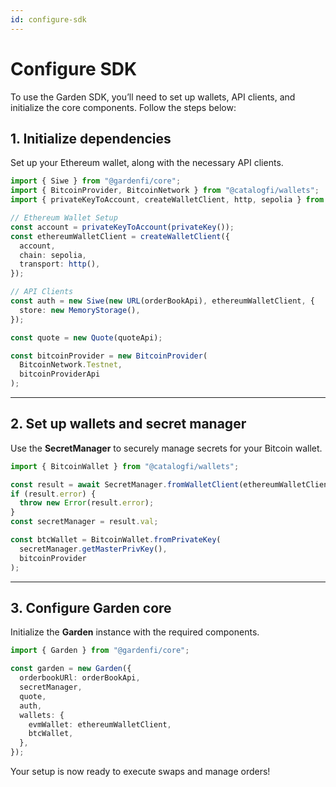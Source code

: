 ```yaml
---
id: configure-sdk
---
```


# Configure SDK  

To use the Garden SDK, you’ll need to set up wallets, API clients, and initialize the core components. Follow the steps below:  

## 1. Initialize dependencies

Set up your Ethereum wallet, along with the necessary API clients.  

```typescript
import { Siwe } from "@gardenfi/core";
import { BitcoinProvider, BitcoinNetwork } from "@catalogfi/wallets";
import { privateKeyToAccount, createWalletClient, http, sepolia } from "viem";

// Ethereum Wallet Setup
const account = privateKeyToAccount(privateKey());
const ethereumWalletClient = createWalletClient({
  account,
  chain: sepolia,
  transport: http(),
});

// API Clients
const auth = new Siwe(new URL(orderBookApi), ethereumWalletClient, {
  store: new MemoryStorage(),
});

const quote = new Quote(quoteApi);

const bitcoinProvider = new BitcoinProvider(
  BitcoinNetwork.Testnet,
  bitcoinProviderApi
);
```

---

## 2. Set up wallets and secret manager  

Use the **SecretManager** to securely manage secrets for your Bitcoin wallet.  

```typescript
import { BitcoinWallet } from "@catalogfi/wallets";

const result = await SecretManager.fromWalletClient(ethereumWalletClient);
if (result.error) {
  throw new Error(result.error);
}
const secretManager = result.val;

const btcWallet = BitcoinWallet.fromPrivateKey(
  secretManager.getMasterPrivKey(),
  bitcoinProvider
);
```

---

## 3. Configure Garden core  

Initialize the **Garden** instance with the required components.  

```typescript
import { Garden } from "@gardenfi/core";

const garden = new Garden({
  orderbookURl: orderBookApi,
  secretManager,
  quote,
  auth,
  wallets: {
    evmWallet: ethereumWalletClient,
    btcWallet,
  },
});
```

Your setup is now ready to execute swaps and manage orders!
